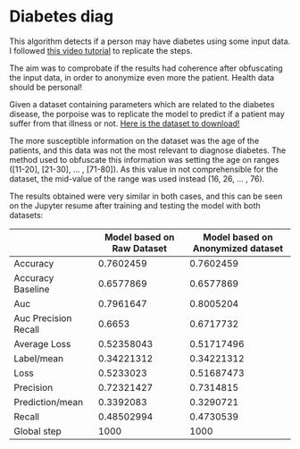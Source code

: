 # Diabetes diag

This algorithm detects if a person may have diabetes using some input data. I followed [this video tutorial](https://www.youtube.com/watch?v=FWOZmmIUqHg) to replicate the steps.

The aim was to comprobate if the results had coherence after obfuscating the input data, in order to anonymize even more the patient. Health data should be personal!

Given a dataset containing parameters which are related to the diabetes disease, the porpoise was to replicate the model to predict if a patient may suffer from that illness or not.
[Here is the dataset to download!](https://www.kaggle.com/kumargh/pimaindiansdiabetescsv)


The more susceptible information on the dataset was the age of the patients, and this data was not the most relevant to diagnose diabetes. The method used to obfuscate this information was setting the age on ranges ([11-20], [21-30], ... , [71-80]). As this value in not comprehensible for the dataset, the mid-value of the range was used instead (16, 26, ... , 76).

The results obtained were very similar in both cases, and this can be seen on the Jupyter resume after training and testing the model with both datasets:



|  | **Model based on Raw Dataset** | **Model based on Anonymized dataset** |
| ------ | ------ | ------ |
| Accuracy | 0.7602459 | 0.7602459 |
| Accuracy Baseline | 0.6577869 | 0.6577869 |
| Auc | 0.7961647 | 0.8005204 |
| Auc Precision Recall | 0.6653 | 0.6717732 |
| Average Loss | 0.52358043 | 0.51717496 |
| Label/mean | 0.34221312 | 0.34221312 |
| Loss | 0.5233023 | 0.51687473 |
| Precision | 0.72321427 | 0.7314815 |
| Prediction/mean | 0.3392083 | 0.3290721 |
| Recall | 0.48502994 | 0.4730539 |
| Global step | 1000 | 1000 |
